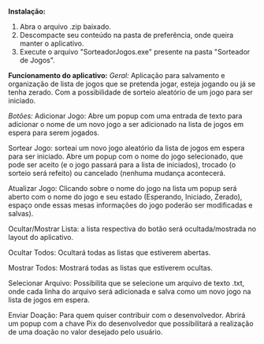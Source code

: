 **Instalação:**
1. Abra o arquivo .zip baixado.
2. Descompacte seu conteúdo na pasta de preferência, onde queira manter o aplicativo.
3. Execute o arquivo "SorteadorJogos.exe" presente na pasta "Sorteador de Jogos".

**Funcionamento do aplicativo:**
_Geral:_
Aplicação para salvamento e organização de lista de jogos que se pretenda jogar, esteja jogando ou já se tenha zerado. Com a possibilidade de sorteio aleatório de um jogo para ser iniciado.

_Botões:_
Adicionar Jogo: Abre um popup com uma entrada de texto para adicionar o nome de um novo jogo a ser adicionado na lista de jogos em espera para serem jogados.

Sortear Jogo: sorteai um novo jogo aleatório da lista de jogos em espera para ser iniciado. Abre um popup com o nome do jogo selecionado, que pode ser aceito (e o jogo passará para a lista de iniciados), trocado (o sorteio será refeito) ou cancelado (nenhuma mudança acontecerá.

Atualizar Jogo: Clicando sobre o nome do jogo na lista um popup será aberto com o nome do jogo e seu estado (Esperando, Iniciado, Zerado), espaço onde essas mesas informações do jogo poderão ser modificadas e salvas).

Ocultar/Mostrar Lista: a lista respectiva do botão será ocultada/mostrada no layout do aplicativo.

Ocultar Todos: Ocultará todas as listas que estiverem abertas.

Mostrar Todos: Mostrará todas as listas que estiverem ocultas.

Selecionar Arquivo: Possibilita que se selecione um arquivo de texto .txt, onde cada linha do arquivo será adicionada e salva como um novo jogo na lista de jogos em espera.

Enviar Doação: Para quem quiser contribuir com o desenvolvedor. Abrirá um popup com a chave Pix do desenvolvedor que possibilitará a realização de uma doação no valor desejado pelo usuário.
